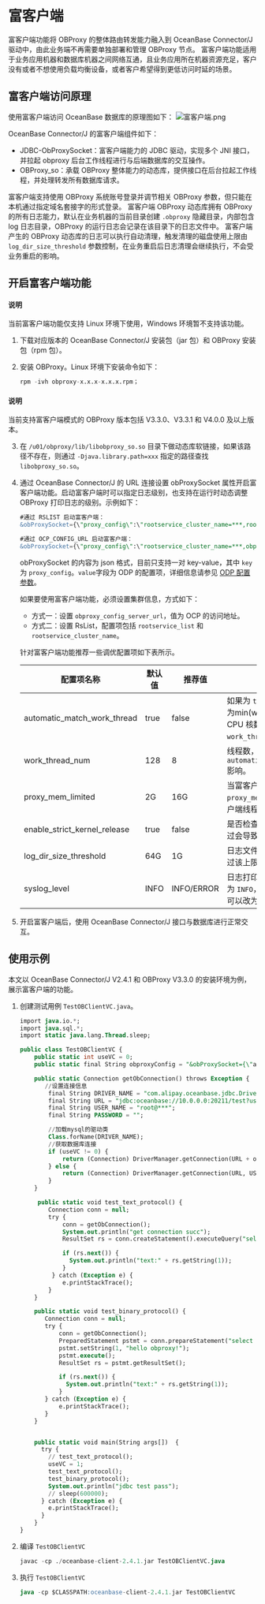 # 富客户端

富客户端功能将 OBProxy 的整体路由转发能力融入到 OceanBase Connector/J 驱动中，由此业务端不再需要单独部署和管理 OBProxy 节点。
富客户端功能适用于业务应用机器和数据库机器之间网络互通，且业务应用所在机器资源充足，客户没有或者不想使用负载均衡设备，或者客户希望得到更低访问时延的场景。

## 富客户端访问原理 

使用富客户端访问 OceanBase 数据库的原理图如下：
![富客户端.png](https://obbusiness-private.oss-cn-shanghai.aliyuncs.com/doc/img/connector%20J/%E5%AF%8C%E5%AE%A2%E6%88%B7%E7%AB%AF.png)

OceanBase Connector/J 的富客户端组件如下：

- JDBC-ObProxySocket：富客户端能力的 JDBC 驱动，实现多个 JNI 接口，并拉起 obproxy 后台工作线程进行与后端数据库的交互操作。
- OBProxy_so：承载 OBProxy 整体能力的动态库，提供接口在后台拉起工作线程，并处理转发所有数据库请求。

富客户端支持使用 OBProxy 系统账号登录并调节相关 OBProxy 参数，但只能在本机通过指定域名套接字的形式登录。
富客户端 OBProxy 动态库拥有 OBProxy 的所有日志能力，默认在业务机器的当前目录创建 `.obproxy` 隐藏目录，内部包含 log 日志目录，OBProxy 的运行日志会记录在该目录下的日志文件中。
富客户端产生的 OBProxy 动态库的日志可以执行自动清理，触发清理的磁盘使用上限由 `log_dir_size_threshold` 参数控制，在业务重启后日志清理会继续执行，不会受业务重启的影响。

## 开启富客户端功能

<main id="notice" type='explain'>
 <h4>说明</h4>
 <p>当前富客户端功能仅支持 Linux 环境下使用，Windows 环境暂不支持该功能。</p>
</main>

1. 下载对应版本的 OceanBase Connector/J 安装包（jar 包）和 OBProxy 安装包（rpm 包）。
2. 安装 OBProxy。Linux 环境下安装命令如下：
   
   ```sql
   rpm -ivh obproxy-x.x.x-x.x.x.rpm；
   ``` 
  <main id="notice" type='explain'>
   <h4>说明</h4>
   <p>当前支持富客户端模式的 OBProxy 版本包括 V3.3.0、V3.3.1 和 V4.0.0 及以上版本。</p>
  </main>

3. 在 `/u01/obproxy/lib/libobproxy_so.so` 目录下做动态库软链接，如果该路径不存在，则通过 `-Djava.library.path=xxx` 指定的路径查找 `libobproxy_so.so`。

4. 通过 OceanBase Connector/J 的 URL 连接设置 obProxySocket 属性开启富客户端功能。启动富客户端时可以指定日志级别，也支持在运行时动态调整 OBProxy 打印日志的级别。示例如下：
   
   ```sql
   #通过 RSLIST 启动富客户端：
   &obProxySocket={\"proxy_config\":\"rootservice_cluster_name=***,rootservice_list=10.0.0.0:2727,proxy_mem_limited=1G,work_thread_num=8,syslog_level=INFO,enable_client_ip_checkout=false,check_tenant_locality_change=false,enable_async_pull_location_cache=false,enable_compression_protocol=true,enable_async_log=true,syslog_level=INFO\"}

   #通过 OCP_CONFIG_URL 启动富客户端：
   &obProxySocket={\"proxy_config\":\"rootservice_cluster_name=***,obproxy_config_server_url=***,proxy_mem_limited=1G,work_thread_num=8,syslog_level=INFO,enable_client_ip_checkout=false,check_tenant_locality_change=false,enable_async_pull_location_cache=false,enable_compression_protocol=true,enable_async_log=true,syslog_level=INFO\"}
   ```
   obProxySocket 的内容为 json 格式，目前只支持一对 key-value，其中 `key`为 `proxy_config`。`value`字段为 ODP 的配置项，详细信息请参见 [ODP 配置参数](https://www.oceanbase.com/docs/enterprise-odp-enterprise-cn-10000000000982784)。
   
   如果要使用富客户端功能，必须设置集群信息，方式如下：

   - 方式一：设置 `obproxy_config_server_url`，值为 OCP 的访问地址。
   - 方式二：设置 RsList，配置项包括 `rootservice_list` 和 `rootservice_cluster_name`。
   
   针对富客户端功能推荐一些调优配置项如下表所示。

   | **配置项名称** | **默认值** | **推荐值** | **说明** |
   | --- | --- | --- | --- |
   | automatic_match_work_thread | true | false | 如果为 `true`，富客户端线程数为min(work_thread_num, CPU 核数)，其中 `work_thread_num` 为配置项。 |
   | work_thread_num | 128 | 8 | 线程数，实际结果受到`automatic_match_work_thread` 影响。 |
   | proxy_mem_limited | 2G | 16G | 当富客户端使用的内存超 `proxy_mem_limited` 时，富客户端线程会自动退出。 |
   | enable_strict_kernel_release | true | false | 是否检查内核版本，检查不通过会导致启动失败。 |
   | log_dir_size_threshold | 64G | 1G | 日志文件的磁盘使用上限，超过该上限会自动清理日志。 |
   | syslog_level | INFO | INFO/ERROR | 日志打印级别，生产建议设置为 `INFO`，如果不需要打印日志可以改为 `ERROR` 级别。 |

1. 开启富客户端后，使用 OceanBase Connector/J 接口与数据库进行正常交互。


## 使用示例

本文以 OceanBase Connector/J V2.4.1 和 OBProxy V3.3.0 的安装环境为例，展示富客户端的功能。

1. 创建测试用例 `TestOBClientVC.java`。

   ```sql
   import java.io.*;
   import java.sql.*;
   import static java.lang.Thread.sleep;

   public class TestOBClientVC {
       public static int useVC = 0;
       public static final String obproxyConfig = "&obProxySocket={\"app_name\":\"mytest\",\"proxy_config\":\"rootservice_cluster_name=***,rootservice_list=10.0.0.0:2727,proxy_mem_limited=2G,work_thread_num=8,syslog_level=DEBUG\"}";

       public static Connection getObConnection() throws Exception {
          //设置连接信息
           final String DRIVER_NAME = "com.alipay.oceanbase.jdbc.Driver";
           final String URL = "jdbc:oceanbase://10.0.0.0:20211/test?useSSL=false&useServerPrepStmts=true&log=true";
           final String USER_NAME = "root@***";
           final String PASSWORD = "";

           //加载mysql的驱动类
           Class.forName(DRIVER_NAME);
           //获取数据库连接
           if (useVC != 0) {
               return (Connection) DriverManager.getConnection(URL + obproxyConfig, USER_NAME, PASSWORD); //clientVC
           } else {
               return (Connection) DriverManager.getConnection(URL, USER_NAME, PASSWORD); //tcp socket
           }
       }

        public static void test_text_protocol() {
           Connection conn = null;
           try {
               conn = getObConnection();
               System.out.println("get connection succ");
               ResultSet rs = conn.createStatement().executeQuery("select 'hello obproxy!' from dual");

               if (rs.next()) {
                 System.out.println("text:" + rs.getString(1));
               }
            } catch (Exception e) {
               e.printStackTrace();
           }
       }

       public static void test_binary_protocol() {
          Connection conn = null;
          try {
              conn = getObConnection();
              PreparedStatement pstmt = conn.prepareStatement("select ? from dual");
              pstmt.setString(1, "hello obproxy!");
              pstmt.execute();
              ResultSet rs = pstmt.getResultSet();

              if (rs.next()) {
                System.out.println("text:" + rs.getString(1));
              }
          } catch (Exception e) {
              e.printStackTrace();
          }
       }


       public static void main(String args[])  {
         try {
           // test_text_protocol();
           useVC = 1;
           test_text_protocol();
           test_binary_protocol();
           System.out.println("jdbc test pass");
           // sleep(600000);
         } catch (Exception e) {
           e.printStackTrace();
         }
       }
   }
   ```

2. 编译 `TestOBClientVC`

   ```sql
   javac -cp ./oceanbase-client-2.4.1.jar TestOBClientVC.java
   ```

3. 执行 `TestOBClientVC`

   ```sql
   java -cp $CLASSPATH:oceanbase-client-2.4.1.jar TestOBClientVC
   ```
